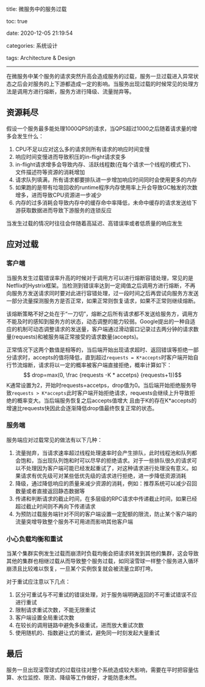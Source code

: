 title: 微服务中的服务过载

toc: true

date: 2020-12-05 21:19:54

categories: 系统设计

tags: Architecture & Design

---

在微服务中某个服务的请求突然升高会造成服务的过载，服务一旦过载进入异常状态之后会对服务的上下游都造成一定的影响。当服务出现过载的时候常见的处理方法是调用方进行熔断，服务方进行降级、流量抛弃等。

## 资源耗尽
假设一个服务最多能处理1000QPS的请求，当QPS超过1000之后随着请求量的增多会发生什么：

1. CPU不足以应对这么多的请求则所有请求的响应时间变慢
2. 响应时间变慢进而导致积压的in-flight请求变多
3. in-flight请求增多会导致内存、活跃线程数(在每个请求一个线程的模式下)、文件描述符等资源的消耗增加
4. 请求队列填满，所有请求都要排队进一步增加响应时间同时会使用更多的内存
5. 如果跑的是带有垃圾回收的runtime程序内存使用率上升会导致GC触发的次数增多，进而导致CPU资源进一步减少
6. 内存的过多消耗会导致内存中的缓存命中率降低，未命中缓存的请求发送给下游获取数据进而导致下游服务的连锁反应

当发生过载的情况时往往会伴随着高延迟、高错误率或者低质量的响应发生


## 应对过载
### 客户端
当服务发生过载错误率升高的时候对于调用方可以进行熔断容错处理，常见的是Netflix的Hystrix框架。当检测到错误率达到一定阈值之后调用方进行熔断，不再向服务方发送请求同时要对此进行容错处理，过一段时间之后再尝试向服务方发送一部分流量探测服务方是否正常，如果正常则恢复请求，如果不正常则继续熔断。

该熔断策略不好之处在于“一刀切”，熔断之后所有请求都不发送给服务方，调用方不能及时的感知到服务方的状态，动态调整的能力较弱。Google提出的一种自适应的机制可动态调整请求的发送量，客户端通过滑动窗口记录过去两分钟的请求数量(requests)和被服务端正常接受的请求数量(accepts)。

正常情况下这两个数值是相等的，当后端开始出现请求超时、返回错误等拒绝一部分请求时，accepts的值将降低，直到超过`requests = K*accepts`时客户端开始自行节流熔断，请求将以一定的概率被客户端直接拒绝，概率计算如下：$$ drop=max(0, \frac {requests -K * accetps} {requests+1})$$ K通常设置为2，开始时requests=accetps，drop值为0。当后端开始拒绝服务导致`requests > K*accepts`此时客户端开始拒绝请求，requests会继续上升导致拒绝的概率变大。当后端服务恢复之后accepts值增大
且由于K的存在K*accepts的增速比requests快因此会逐渐降低drop值最终恢复正常的状态。

### 服务端
服务端应对过载常见的做法有以下几种：

1. 流量抛弃，当请求速率超过线程处理速率时会产生排队，此时线程池和队列都会饱和，当出现队列饱和时可以尽早的拒绝请求。对于一些排队很久的请求可以不处理因为客户端可能已经发起重试了，对这种请求进行处理没有意义。如果请求有优先级可对某些低优先级的请求进行拒绝，进一步降低资源消耗
2. 降级，通过降低响应的质量来减少资源的消耗，例如：推荐系统可以减少召回数量或者直接返回静态数据等
3. 传递和判断请求的截止时间，在多层级的RPC请求中传递截止时间，如果已经超过截止时间则不再向下传递请求
4. 为预防过载服务端针对不同的客户端设置一定配额的限流，防止某个客户端的流量突增导致整个服务不可用进而影响其他客户端

### 小心负载均衡和重试
当某个集群实例发生过载而崩溃时负载均衡会把请求转发到其他的集群，这会导致其他的集群也相继过载从而导致整个服务过载，如同滚雪球一样整个服务进入循环崩溃且比较难以恢复，一旦某个实例恢复就会被流量立即打垮。

对于重试应注意以下几点：
1. 区分可重试与不可重试的错误处理，对于服务端明确返回的不可重试错误不应进行重试
2. 限制请求重试次数，不能无限重试
3. 客户端设置全局重试次数
4. 在较长的调用链路中避免多级重试，进而放大重试次数
5. 使用随机的、指数避让式的重试，避免同一时刻发起大量重试

##  最后
服务一旦出现滚雪球式的过载往往对整个系统造成较大影响，需要在平时把容量估算、水位监控、限流、降级等工作做好，才能防患未然。

